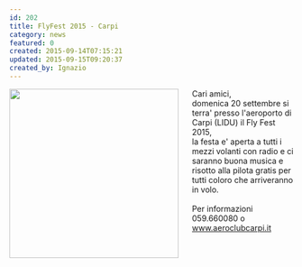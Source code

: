 ```yaml
---
id: 202
title: FlyFest 2015 - Carpi
category: news
featured: 0
created: 2015-09-14T07:15:21
updated: 2015-09-15T09:20:37
created_by: Ignazio
---
```

<p>
 <img align="left" border="0" src="../images/stories/2015-flyfest-carpi.jpg" style="padding-right: 1.5em;" width="300"/>
 Cari amici,
 <br/>
 domenica 20 settembre si terra' presso l'aeroporto di Carpi (LIDU) il Fly Fest 2015,
 <br/>
 la festa e' aperta a tutti i mezzi volanti con radio e ci saranno buona musica e risotto alla pilota gratis per tutti coloro che arriveranno in volo.
 <br/>
 <br/>
 Per informazioni 059.660080 o
 <a href="http://www.aeroclubcarpi.it">
  www.aeroclubcarpi.it
 </a>
</p>
<p>
</p>
